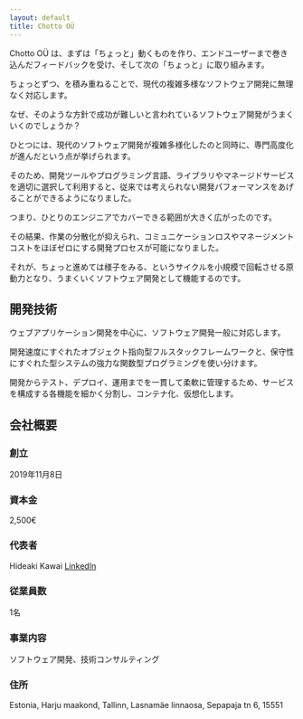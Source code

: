 ```yaml
---
layout: default
title: Chotto OÜ
---
```


Chotto OÜ は、まずは「ちょっと」動くものを作り、エンドユーザーまで巻き込んだフィードバックを受け、そして次の「ちょっと」に取り組みます。

ちょっとずつ、を積み重ねることで、現代の複雑多様なソフトウェア開発に無理なく対応します。

なぜ、そのような方針で成功が難しいと言われているソフトウェア開発がうまくいくのでしょうか？

ひとつには、現代のソフトウェア開発が複雑多様化したのと同時に、専門高度化が進んだという点が挙げられます。

そのため、開発ツールやプログラミング言語、ライブラリやマネージドサービスを適切に選択して利用すると、従来では考えられない開発パフォーマンスをあげることができるようになりました。

つまり、ひとりのエンジニアでカバーできる範囲が大きく広がったのです。

その結果、作業の分散化が抑えられ、コミュニケーションロスやマネージメントコストをほぼゼロにする開発プロセスが可能になりました。

それが、ちょっと進めては様子をみる、というサイクルを小規模で回転させる原動力となり、うまくいくソフトウェア開発として機能するのです。




## 開発技術

ウェブアプリケーション開発を中心に、ソフトウェア開発一般に対応します。

開発速度にすぐれたオブジェクト指向型フルスタックフレームワークと、保守性にすぐれた型システムの強力な関数型プログラミングを使い分けます。

開発からテスト、デプロイ、運用までを一貫して柔軟に管理するため、サービスを構成する各機能を細かく分割し、コンテナ化、仮想化します。


## 会社概要

### 創立

2019年11月8日

### 資本金

2,500€

### 代表者

Hideaki Kawai [LinkedIn](https://www.linkedin.com/in/hideaki-kawai-b4897aa4/)

### 従業員数

1名

### 事業内容

ソフトウェア開発、技術コンサルティング

### 住所

Estonia, Harju maakond, Tallinn,
Lasnamäe linnaosa, Sepapaja tn 6, 15551
